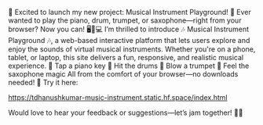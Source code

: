 🎉 Excited to launch my new project: Musical Instrument Playground! 🎵
Ever wanted to play the piano, drum, trumpet, or saxophone—right from your browser? Now you can! 🖥️📱💻
I’m thrilled to introduce 🎶 Musical Instrument Playground 🎶, a web-based interactive platform that lets users explore and enjoy the sounds of virtual musical instruments. Whether you're on a phone, tablet, or laptop, this site delivers a fun, responsive, and realistic musical experience.
🎹 Tap a piano key
 🥁 Hit the drums
 🎺 Blow a trumpet
 🎷 Feel the saxophone magic
All from the comfort of your browser—no downloads needed!
🔗 Try it here:

https://tdhanushkumar-music-instrument.static.hf.space/index.html

Would love to hear your feedback or suggestions—let’s jam together! 🎼✨
